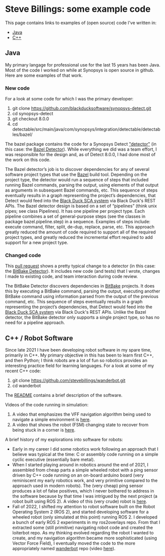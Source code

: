 # Steve Billings: some example code

This page contains links to examples of (open source) code I've written in:

* [Java](#java)
* [C++](#cpp)

<a name="java"></a>
## Java

My primary langage for professional use for the last 15 years has been Java. Most of the code I worked on while at Synopsys is open source in github. Here are some examples of that work.

### New code

For a look at some code for which I was the primary developer:

1. git clone https://github.com/blackducksoftware/synopsys-detect.git
1. cd synopsys-detect
1. git checkout 8.0.0
1. cd detectable/src/main/java/com/synopsys/integration/detectable/detectables/bazel/

The bazel package contains the code for a Synopsys Detect ["detector"](https://community.synopsys.com/s/document-item?bundleId=integrations-detect&topicId=gettingstarted/terms/detectors.html) (in this case: the [Bazel Detector](https://community.synopsys.com/s/document-item?bundleId=integrations-detect&topicId=packagemgrs/bazel.html)). While everything we did was a team effort, I was responsible for the design and, as of Detect 8.0.0, I had done most of the work on this code.

The Bazel detector’s job is to discover dependencies for any of several software project types that use the [Bazel](https://bazel.build/) build tool. Depending on the project type, the detector would run a sequence of steps that included running Bazel commands, parsing the output, using elements of that output as arguments in subsequent Bazel commands, etc. This sequence of steps eventually results in a graph representing the project’s dependencies, that Detect would feed into the [Black Duck SCA system](https://www.synopsys.com/software-integrity/security-testing/software-composition-analysis.html) via Black Duck's REST APIs. The Bazel detector design is based on a set of “pipelines” (think unix pipes; see class Pipelines). It has one pipeline per project type. Each pipeline combines a set of general-purpose steps (see the classes in package bazel.pipeline.step) in a sequence. Examples of steps include: execute command, filter, split, de-dup, replace, parse, etc. This approach greatly reduced the amount of code required to support all of the required project types, and greatly reduced the incremental effort required to add support for a new project type.

### Changed code

This [pull request](https://github.com/blackducksoftware/synopsys-detect/pull/516) shows a pretty typical change to a detector (in this case: the [BitBake Detector](https://community.synopsys.com/s/document-item?bundleId=integrations-detect&topicId=packagemgrs/bitbake.html)). It includes new code (and tests) that I wrote, changes I made to existing code, and team interaction during code review.

The BitBake Detector discovers dependencies in [BitBake](https://docs.yoctoproject.org/1.6/bitbake-user-manual/bitbake-user-manual.html) projects.
It does this by executing a BitBake command, parsing the output, executing another BitBake command using information parsed from the output of the previous command, etc. This sequence of steps eventually results in a graph representing the project’s dependencies, that Detect would feed into the [Black Duck SCA system](https://www.synopsys.com/software-integrity/security-testing/software-composition-analysis.html) via Black Duck's REST APIs. Unlike the Bazel detector, the BitBake detector only supports a single project type, so has no need for a pipeline approach.

<a name="cpp"></a>
## C++ / Robot Software

Since late 2021 I have been developing robot software in my spare time, primarily in C++. My primary objective in this has been to learn first C++, and then Python; I think robots are a lot of fun so robotics provides an interesting practice field for learning languages. For a look at some of my recent C++ code:

1. git clone https://github.com/stevebillings/wanderbot.git
1. cd wanderbot

The [README](https://github.com/stevebillings/wanderbot#readme) contains a brief description of the software.

Videos of the code running in simulation:

1. A video that emphasizes the VFF navigation algorithm being used to navigate a simple environment is [here](https://drive.google.com/file/d/109PchHxjqMuJjDrc6-UHcsy3-8Mow3KA/view?usp=sharing).
2. A video that shows the robot (FSM) changing state to recover from being stuck in a corner is [here](https://drive.google.com/file/d/1a-lXPeDvVW8w1gOMR2BIlpd47dWaV_UQ/view?usp=sharing).

A brief history of my explorations into software for robots:

* Early in my career I did some robotics work following an approach that I believe was typical at the time: C or assembly code running on a simple cyclic executive (essentially bare metal).
* When I started playing around in robotics around the end of 2021, I assembled from cheap parts a simple wheeled robot with a ping sensor driven by C++ code running on an on-board arduino board (very reminiscent my early robotics work, and very primitive compared to the approach used in modern robots). The (very cheap) ping sensor produces a lot of false positives, which I never bothered to address in the software because by that time I was intrigued by the next project (a robot built using ROS 2). A video of this (very crude) robot is [here](https://drive.google.com/file/d/1mEP5RhqieAe89wksvIwAjcLRTK1Uh4p-/view?usp=sharing).
* Fall of 2022, I shifted my attention to robot software built on the Robot Operating System 2 (ROS 2), and started developing software for a wheeled robot (only simulated at this point) running ROS 2. I developed a bunch of early ROS 2 experiments in my ros2overlays repo. From that I extracted some (still primitive) navigating robot code and created the loiterbot repo. As my thinking evolved regarding the robot I wanted to create, and my navigation algorithm became more sophisticated (using Vector Force Field), I eventually moved the code to the more appropriately named [wanderbot](https://github.com/stevebillings/wanderbot) repo (video [here](https://drive.google.com/file/d/109PchHxjqMuJjDrc6-UHcsy3-8Mow3KA/view?usp=sharing)).
